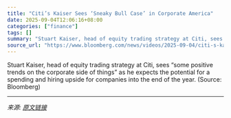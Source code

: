 ```yaml
---
title: "Citi’s Kaiser Sees ‘Sneaky Bull Case’ in Corporate America"
date: 2025-09-04T12:06:16+08:00
categories: ["finance"]
tags: []
summary: "Stuart Kaiser, head of equity trading strategy at Citi, sees “some positive trends on the corporate side of things” as he expects the potential for a spending and hiring upside for companies into the "
source_url: "https://www.bloomberg.com/news/videos/2025-09-04/citi-s-kaiser-sees-sneaky-bull-case-in-corporate-america"
---
```


Stuart Kaiser, head of equity trading strategy at Citi, sees “some positive trends on the corporate side of things” as he expects the potential for a spending and hiring upside for companies into the end of the year. (Source: Bloomberg)

---

*来源: [原文链接](https://www.bloomberg.com/news/videos/2025-09-04/citi-s-kaiser-sees-sneaky-bull-case-in-corporate-america)*
